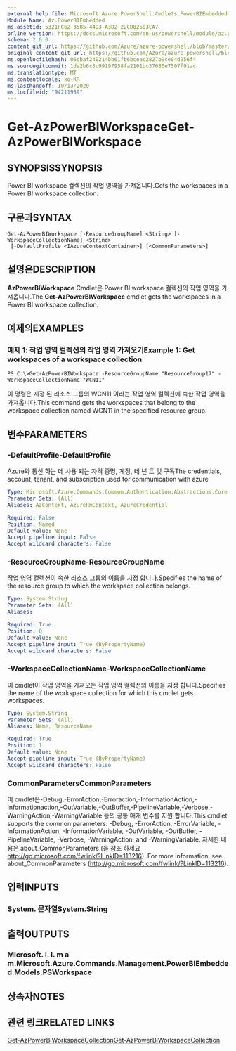 ```yaml
---
external help file: Microsoft.Azure.PowerShell.Cmdlets.PowerBIEmbedded.dll-Help.xml
Module Name: Az.PowerBIEmbedded
ms.assetid: 5321FC62-3585-4493-A3D2-22CD82503CA7
online version: https://docs.microsoft.com/en-us/powershell/module/az.powerbiembedded/get-azpowerbiworkspace
schema: 2.0.0
content_git_url: https://github.com/Azure/azure-powershell/blob/master/src/PowerBIEmbedded/PowerBIEmbedded/help/Get-AzPowerBIWorkspace.md
original_content_git_url: https://github.com/Azure/azure-powershell/blob/master/src/PowerBIEmbedded/PowerBIEmbedded/help/Get-AzPowerBIWorkspace.md
ms.openlocfilehash: 06cbaf240214bb61fb6bceac2827b9ce04d956f4
ms.sourcegitcommit: 1de2b6c3c99197958fa2101bc37680e7507f91ac
ms.translationtype: MT
ms.contentlocale: ko-KR
ms.lasthandoff: 10/13/2020
ms.locfileid: "94211959"
---
```

# <span data-ttu-id="f940f-101">Get-AzPowerBIWorkspace</span><span class="sxs-lookup"><span data-stu-id="f940f-101">Get-AzPowerBIWorkspace</span></span>

## <span data-ttu-id="f940f-102">SYNOPSIS</span><span class="sxs-lookup"><span data-stu-id="f940f-102">SYNOPSIS</span></span>
<span data-ttu-id="f940f-103">Power BI workspace 컬렉션의 작업 영역을 가져옵니다.</span><span class="sxs-lookup"><span data-stu-id="f940f-103">Gets the workspaces in a Power BI workspace collection.</span></span>

## <span data-ttu-id="f940f-104">구문과</span><span class="sxs-lookup"><span data-stu-id="f940f-104">SYNTAX</span></span>

```
Get-AzPowerBIWorkspace [-ResourceGroupName] <String> [-WorkspaceCollectionName] <String>
 [-DefaultProfile <IAzureContextContainer>] [<CommonParameters>]
```

## <span data-ttu-id="f940f-105">설명은</span><span class="sxs-lookup"><span data-stu-id="f940f-105">DESCRIPTION</span></span>
<span data-ttu-id="f940f-106">**AzPowerBIWorkspace** Cmdlet은 Power BI workspace 컬렉션의 작업 영역을 가져옵니다.</span><span class="sxs-lookup"><span data-stu-id="f940f-106">The **Get-AzPowerBIWorkspace** cmdlet gets the workspaces in a Power BI workspace collection.</span></span>

## <span data-ttu-id="f940f-107">예제의</span><span class="sxs-lookup"><span data-stu-id="f940f-107">EXAMPLES</span></span>

### <span data-ttu-id="f940f-108">예제 1: 작업 영역 컬렉션의 작업 영역 가져오기</span><span class="sxs-lookup"><span data-stu-id="f940f-108">Example 1: Get workspaces of a workspace collection</span></span>
```
PS C:\>Get-AzPowerBIWorkspace -ResourceGroupName "ResourceGroup17" -WorkspaceCollectionName "WCN11"
```

<span data-ttu-id="f940f-109">이 명령은 지정 된 리소스 그룹의 WCN11 이라는 작업 영역 컬렉션에 속한 작업 영역을 가져옵니다.</span><span class="sxs-lookup"><span data-stu-id="f940f-109">This command gets the workspaces that belong to the workspace collection named WCN11 in the specified resource group.</span></span>

## <span data-ttu-id="f940f-110">변수</span><span class="sxs-lookup"><span data-stu-id="f940f-110">PARAMETERS</span></span>

### <span data-ttu-id="f940f-111">-DefaultProfile</span><span class="sxs-lookup"><span data-stu-id="f940f-111">-DefaultProfile</span></span>
<span data-ttu-id="f940f-112">Azure와 통신 하는 데 사용 되는 자격 증명, 계정, 테 넌 트 및 구독</span><span class="sxs-lookup"><span data-stu-id="f940f-112">The credentials, account, tenant, and subscription used for communication with azure</span></span>

```yaml
Type: Microsoft.Azure.Commands.Common.Authentication.Abstractions.Core.IAzureContextContainer
Parameter Sets: (All)
Aliases: AzContext, AzureRmContext, AzureCredential

Required: False
Position: Named
Default value: None
Accept pipeline input: False
Accept wildcard characters: False
```

### <span data-ttu-id="f940f-113">-ResourceGroupName</span><span class="sxs-lookup"><span data-stu-id="f940f-113">-ResourceGroupName</span></span>
<span data-ttu-id="f940f-114">작업 영역 컬렉션이 속한 리소스 그룹의 이름을 지정 합니다.</span><span class="sxs-lookup"><span data-stu-id="f940f-114">Specifies the name of the resource group to which the workspace collection belongs.</span></span>

```yaml
Type: System.String
Parameter Sets: (All)
Aliases:

Required: True
Position: 0
Default value: None
Accept pipeline input: True (ByPropertyName)
Accept wildcard characters: False
```

### <span data-ttu-id="f940f-115">-WorkspaceCollectionName</span><span class="sxs-lookup"><span data-stu-id="f940f-115">-WorkspaceCollectionName</span></span>
<span data-ttu-id="f940f-116">이 cmdlet이 작업 영역을 가져오는 작업 영역 컬렉션의 이름을 지정 합니다.</span><span class="sxs-lookup"><span data-stu-id="f940f-116">Specifies the name of the workspace collection for which this cmdlet gets workspaces.</span></span>

```yaml
Type: System.String
Parameter Sets: (All)
Aliases: Name, ResourceName

Required: True
Position: 1
Default value: None
Accept pipeline input: True (ByPropertyName)
Accept wildcard characters: False
```

### <span data-ttu-id="f940f-117">CommonParameters</span><span class="sxs-lookup"><span data-stu-id="f940f-117">CommonParameters</span></span>
<span data-ttu-id="f940f-118">이 cmdlet은-Debug,-ErrorAction,-Erroraction,-InformationAction,-Informationaction,-OutVariable,-OutBuffer,-PipelineVariable,-Verbose,-WarningAction,-WarningVariable 등의 공통 매개 변수를 지원 합니다.</span><span class="sxs-lookup"><span data-stu-id="f940f-118">This cmdlet supports the common parameters: -Debug, -ErrorAction, -ErrorVariable, -InformationAction, -InformationVariable, -OutVariable, -OutBuffer, -PipelineVariable, -Verbose, -WarningAction, and -WarningVariable.</span></span> <span data-ttu-id="f940f-119">자세한 내용은 about_CommonParameters (을 참조 하세요 http://go.microsoft.com/fwlink/?LinkID=113216) .</span><span class="sxs-lookup"><span data-stu-id="f940f-119">For more information, see about_CommonParameters (http://go.microsoft.com/fwlink/?LinkID=113216).</span></span>

## <span data-ttu-id="f940f-120">입력</span><span class="sxs-lookup"><span data-stu-id="f940f-120">INPUTS</span></span>

### <span data-ttu-id="f940f-121">System. 문자열</span><span class="sxs-lookup"><span data-stu-id="f940f-121">System.String</span></span>

## <span data-ttu-id="f940f-122">출력</span><span class="sxs-lookup"><span data-stu-id="f940f-122">OUTPUTS</span></span>

### <span data-ttu-id="f940f-123">Microsoft. i. i. m a m.</span><span class="sxs-lookup"><span data-stu-id="f940f-123">Microsoft.Azure.Commands.Management.PowerBIEmbedded.Models.PSWorkspace</span></span>

## <span data-ttu-id="f940f-124">상속자</span><span class="sxs-lookup"><span data-stu-id="f940f-124">NOTES</span></span>

## <span data-ttu-id="f940f-125">관련 링크</span><span class="sxs-lookup"><span data-stu-id="f940f-125">RELATED LINKS</span></span>

[<span data-ttu-id="f940f-126">Get-AzPowerBIWorkspaceCollection</span><span class="sxs-lookup"><span data-stu-id="f940f-126">Get-AzPowerBIWorkspaceCollection</span></span>](./Get-AzPowerBIWorkspaceCollection.md)


